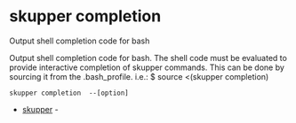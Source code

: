 # skupper completion

Output shell completion code for bash

Output shell completion code for bash.
The shell code must be evaluated to provide interactive completion of skupper commands.
This can be done by sourcing it from the .bash_profile.
i.e.: $ source &lt;(skupper completion)

    skupper completion  --[option]

* [skupper](skupper.adoc)	 -
